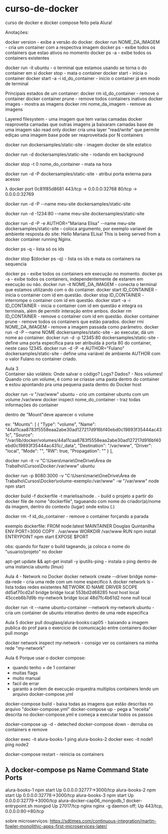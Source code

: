 # curso-de-docker
curso de docker e docker compose feito pela Alura!

Anotações:


docker version - exibe a versão do docker.
docker run NOME_DA_IMAGEM - cria um container com a respectiva imagem
docker ps - exibe todos os containers que estao ativos no momento
docker ps -a - exibe todos os containers existentes

docker run -it ubuntu - o terminal que estamos usando se torna o do container em si
docker stop - mata o container
docker start - inicia o container
docker start -a -i id_do_container - inicio o container já em modo de terminal

Principais estados de um container:
docker rm id_do_container - remove o container
docker container prune - remove todos containers inativos
docker images - mostra as imagens 
docker rmi nome_da_imagem - remove as imagens


Layered filesystem - uma imagem que tem varias camadas
docker reaproveita camadas que outras imagens ja baixaram
camadas base de uma imagem são read only
docker cria uma layer "read/write" que permite ediçao
uma imagem base pode ser reaproveitada por N containers


docker run dockersamples/static-site - imagem docker de site estatico

docker run -d dockersamples/static-site - rodando em background

docker stop -t 0 nome_do_container - mata na hora

docker run -d -P dockersamples/static-site - atribui porta externa para acesso 

λ docker port 0c81f85d8681
443/tcp -> 0.0.0.0:32768
80/tcp -> 0.0.0.0:32769

docker run -d -P --name meu-site dockersamples/static-site

docker run -d -1234:80 --name meu-site dockersamples/static-site

docker run -d -P -e AUTHOR="Mariana Elisa" --name meu-site dockersamples/static-site - coloca argumento, por exemplo variavel de ambiente
resposta do site: Hello Mariana ELisa!
This is being served from a docker
container running Nginx.

docker ps -q - lista só os ids

docker stop $(docker ps -q) - lista os ids e mata os containers na sequencia


docker ps - exibe todos os containers em execução no momento.
docker ps -a - exibe todos os containers, independentemente de estarem em execução ou não.
docker run -it NOME_DA_IMAGEM - conecta o terminal que estamos utilizando com o do container.
docker start ID_CONTAINER - inicia o container com id em questão.
docker stop ID_CONTAINER - interrompe o container com id em questão.
docker start -a -i ID_CONTAINER - inicia o container com id em questão e integra os terminais, além de permitir interação entre ambos.
docker rm ID_CONTAINER - remove o container com id em questão.
docker container prune - remove todos os containers que estão parados.
docker rmi NOME_DA_IMAGEM - remove a imagem passada como parâmetro.
docker run -d -P --name NOME dockersamples/static-site - ao executar, dá um nome ao container.
docker run -d -p 12345:80 dockersamples/static-site - define uma porta específica para ser atribuída à porta 80 do container, neste caso 12345.
docker run -d -P -e AUTHOR="Fulano" dockersamples/static-site - define uma variável de ambiente AUTHOR com o valor Fulano no container criado.


Aula 3  
Container são voláteis: Onde salvar o código? Logs? Dados? - Nos volumes!
Quando crio um volume, é como se criasse uma pasta dentro do container e estou apontando pra uma pequena pasta dentro do Docker host

docker run -v "/var/www" ubuntu - crio um container ubuntu com um volume /var/www
docker inspect nome_do_container - traz todas informações do container

dentro de "Mount"deve aparecer o volume

ex:
 "Mounts": [
            {
                "Type": "volume",
                "Name": "44a11caa8783f5558eaa2abe30ad127217d916bf40ebd0c19893f35444ac431c",
                "Source": "/var/lib/docker/volumes/44a11caa8783f5558eaa2abe30ad127217d916bf40ebd0c19893f35444ac431c/_data",
                "Destination": "/var/www",
                "Driver": "local",
                "Mode": "",
                "RW": true,
                "Propagation": ""
            }
        ],

docker run -it -v "C:\Users\marie\OneDrive\Área de Trabalho\Cursos\Docker:/var/www" ubuntu


docker run -p 8080:3000 -v "C:\Users\marie\OneDrive\Área de Trabalho\Cursos\Docker\volume-exemplo:/var/www" -w "/var/www" node npm start

docker build -f dockerfile -t marielisa/node . - build o projeto a partir do docker file de nome "dockerfile", tagueando com nome do criador(a)/nome da imagem, dentro do contexto (lugar) onde estou (.)

docker rm -f id_do_container - remove o container forçando a parada

exemplo dockerfile:
FROM node:latest
MAINTAINER Douglas Quintanilha
ENV PORT=3000
COPY . /var/www
WORKDIR /var/www
RUN npm install
ENTRYPOINT npm start
EXPOSE $PORT

obs: quando for fazer o build tageando, ja coloca o nome do "usuario/projeto" no docker

apt-get update && apt-get install -y iputills-ping - instala o ping dentro de uma instancia ubuntu (linux)


Aula 4 - Network no Docker
docker network create --driver bridge nome-da-rede - cria uma rede com um nome especifico
λ docker network ls - lista todas redes existentes
NETWORK ID          NAME                DRIVER              SCOPE
dd5af70cd2a1        bridge              bridge              local
553bd2d68285        host                host                local
45cceb6b7d9b        my-network          bridge              local
48d7fc4b61d2        none                null                local 

docker run -it --name ubuntu-container --network my-network ubuntu - cria um container de ubuntu interativo dentro de uma rede especifica

Aula 5
docker pull douglasq/alura-books:cap05 - baixando a imagem publica do prof para o exercicio de comunicação entre containers
docker pull mongo

docker network inspect my-network - consigo ver os containers na minha rede "my-network"


Aula 6
Porque usar o docker compose:
- quando tenho + de 1 container
- muitas flags
- muito manual
- facil de errar
- garanto a ordem de execução
orquestra multiplos containers lendo um arquivo docker-compose.yml

docker-compose build - baixa todas as imagens que estão descritas no arquivo "docker-compose.yml"
docker-compose up - pega a "receita" descrita no docker-compose.yml e começa a executar todos os passos

docker-compose up -d - deteched
docker-compose down - derruba os containers e remove

docker exec -it alura-books-1 ping alura-books-2
docker exec -it node1 ping node2

docker-compose restart - reinicia os containers


λ docker-compose ps
            Name                         Command             State              Ports
------------------------------------------------------------------------------------------------
alura-books-1                  npm start                     Up      0.0.0.0:32777->3000/tcp
alura-books-2                  npm start                     Up      0.0.0.0:32778->3000/tcp
alura-books-3                  npm start                     Up      0.0.0.0:32779->3000/tcp
alura-docker-cap06_mongodb_1   docker-entrypoint.sh mongod   Up      27017/tcp
nginx                          nginx -g daemon off;          Up      443/tcp, 0.0.0.0:80->80/tcp


sobre microserviços: https://sdtimes.com/continuous-integration/martin-fowler-monolithic-apps-first-microservices-later/
